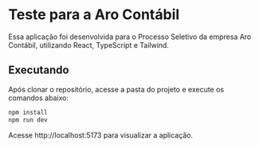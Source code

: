 # Teste para a Aro Contábil

Essa aplicação foi desenvolvida para o Processo Seletivo da empresa Aro Contábil, utilizando React, TypeScript e Tailwind.

## Executando

Após clonar o repositório, acesse a pasta do projeto e execute os comandos abaixo:

```sh
npm install
npm run dev
```

Acesse http://localhost:5173 para visualizar a aplicação.